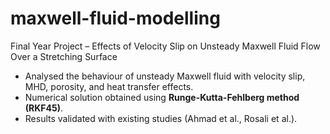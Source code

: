 # maxwell-fluid-modelling
Final Year Project – Effects of Velocity Slip on Unsteady Maxwell Fluid Flow Over a Stretching Surface

- Analysed the behaviour of unsteady Maxwell fluid with velocity slip, MHD, porosity, and heat transfer effects.  
- Numerical solution obtained using **Runge-Kutta-Fehlberg method (RKF45)**.  
- Results validated with existing studies (Ahmad et al., Rosali et al.). 
